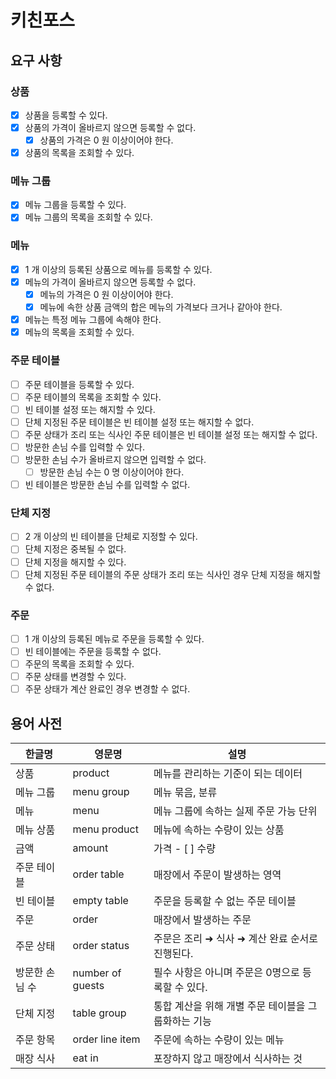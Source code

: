 # 키친포스

## 요구 사항

### 상품

 - [x] 상품을 등록할 수 있다.
 - [x] 상품의 가격이 올바르지 않으면 등록할 수 없다.
     - [x] 상품의 가격은 0 원 이상이어야 한다.
 - [x] 상품의 목록을 조회할 수 있다.

### 메뉴 그룹

 - [x] 메뉴 그룹을 등록할 수 있다.
 - [x] 메뉴 그룹의 목록을 조회할 수 있다.

### 메뉴

 - [x] 1 개 이상의 등록된 상품으로 메뉴를 등록할 수 있다.
 - [x] 메뉴의 가격이 올바르지 않으면 등록할 수 없다.
     - [x] 메뉴의 가격은 0 원 이상이어야 한다.
     - [x] 메뉴에 속한 상품 금액의 합은 메뉴의 가격보다 크거나 같아야 한다.
 - [x] 메뉴는 특정 메뉴 그룹에 속해야 한다.
 - [x] 메뉴의 목록을 조회할 수 있다.

### 주문 테이블

 - [ ] 주문 테이블을 등록할 수 있다.
 - [ ] 주문 테이블의 목록을 조회할 수 있다.
 - [ ] 빈 테이블 설정 또는 해지할 수 있다.
 - [ ] 단체 지정된 주문 테이블은 빈 테이블 설정 또는 해지할 수 없다.
 - [ ] 주문 상태가 조리 또는 식사인 주문 테이블은 빈 테이블 설정 또는 해지할 수 없다.
 - [ ] 방문한 손님 수를 입력할 수 있다.
 - [ ] 방문한 손님 수가 올바르지 않으면 입력할 수 없다.
     - [ ] 방문한 손님 수는 0 명 이상이어야 한다.
 - [ ] 빈 테이블은 방문한 손님 수를 입력할 수 없다.

### 단체 지정

 - [ ] 2 개 이상의 빈 테이블을 단체로 지정할 수 있다.
 - [ ] 단체 지정은 중복될 수 없다.
 - [ ] 단체 지정을 해지할 수 있다.
 - [ ] 단체 지정된 주문 테이블의 주문 상태가 조리 또는 식사인 경우 단체 지정을 해지할 수 없다.

### 주문

 - [ ] 1 개 이상의 등록된 메뉴로 주문을 등록할 수 있다.
 - [ ] 빈 테이블에는 주문을 등록할 수 없다.
 - [ ] 주문의 목록을 조회할 수 있다.
 - [ ] 주문 상태를 변경할 수 있다.
 - [ ] 주문 상태가 계산 완료인 경우 변경할 수 없다.

## 용어 사전

| 한글명 | 영문명 | 설명 |
| --- | --- | --- |
| 상품 | product | 메뉴를 관리하는 기준이 되는 데이터 |
| 메뉴 그룹 | menu group | 메뉴 묶음, 분류 |
| 메뉴 | menu | 메뉴 그룹에 속하는 실제 주문 가능 단위 |
| 메뉴 상품 | menu product | 메뉴에 속하는 수량이 있는 상품 |
| 금액 | amount | 가격  - [ ] 수량 |
| 주문 테이블 | order table | 매장에서 주문이 발생하는 영역 |
| 빈 테이블 | empty table | 주문을 등록할 수 없는 주문 테이블 |
| 주문 | order | 매장에서 발생하는 주문 |
| 주문 상태 | order status | 주문은 조리 ➜ 식사 ➜ 계산 완료 순서로 진행된다. |
| 방문한 손님 수 | number of guests | 필수 사항은 아니며 주문은 0명으로 등록할 수 있다. |
| 단체 지정 | table group | 통합 계산을 위해 개별 주문 테이블을 그룹화하는 기능 |
| 주문 항목 | order line item | 주문에 속하는 수량이 있는 메뉴 |
| 매장 식사 | eat in | 포장하지 않고 매장에서 식사하는 것 |
